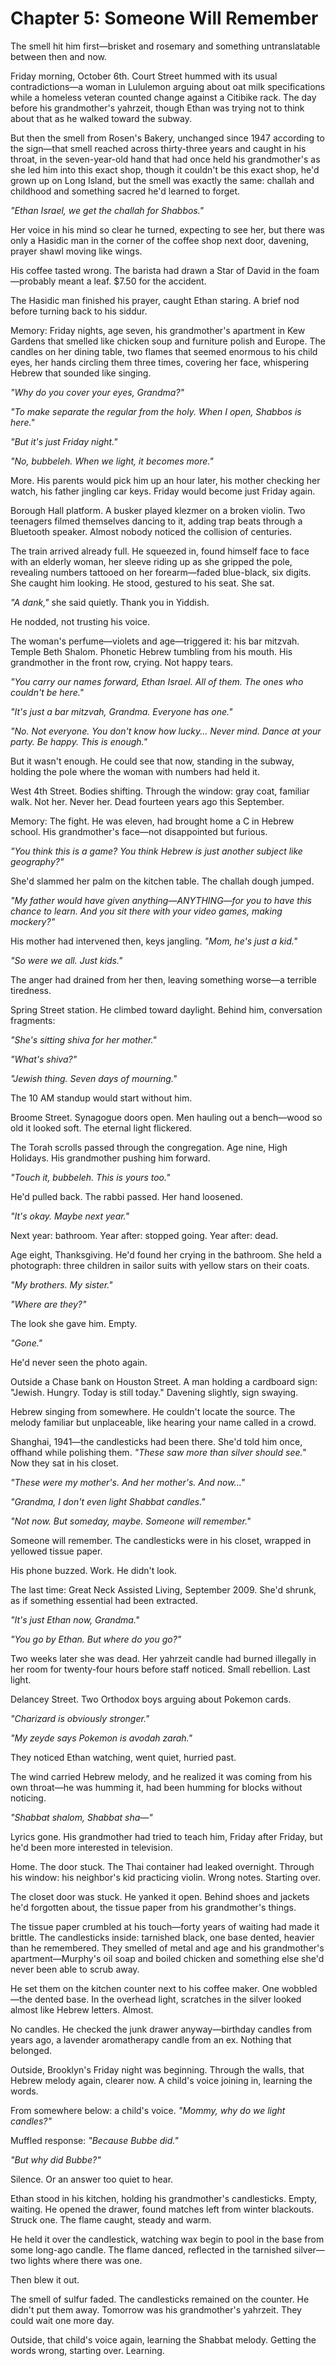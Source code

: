 # Chapter 5: Someone Will Remember

The smell hit him first—brisket and rosemary and something untranslatable between then and now.

Friday morning, October 6th. Court Street hummed with its usual contradictions—a woman in Lululemon arguing about oat milk specifications while a homeless veteran counted change against a Citibike rack. The day before his grandmother's yahrzeit, though Ethan was trying not to think about that as he walked toward the subway.

But then the smell from Rosen's Bakery, unchanged since 1947 according to the sign—that smell reached across thirty-three years and caught in his throat, in the seven-year-old hand that had once held his grandmother's as she led him into this exact shop, though it couldn't be this exact shop, he'd grown up on Long Island, but the smell was exactly the same: challah and childhood and something sacred he'd learned to forget.

*"Ethan Israel, we get the challah for Shabbos."*

Her voice in his mind so clear he turned, expecting to see her, but there was only a Hasidic man in the corner of the coffee shop next door, davening, prayer shawl moving like wings.

His coffee tasted wrong. The barista had drawn a Star of David in the foam—probably meant a leaf. $7.50 for the accident.

The Hasidic man finished his prayer, caught Ethan staring. A brief nod before turning back to his siddur.

Memory: Friday nights, age seven, his grandmother's apartment in Kew Gardens that smelled like chicken soup and furniture polish and Europe. The candles on her dining table, two flames that seemed enormous to his child eyes, her hands circling them three times, covering her face, whispering Hebrew that sounded like singing.

*"Why do you cover your eyes, Grandma?"*

*"To make separate the regular from the holy. When I open, Shabbos is here."*

*"But it's just Friday night."*

*"No, bubbeleh. When we light, it becomes more."*

More. His parents would pick him up an hour later, his mother checking her watch, his father jingling car keys. Friday would become just Friday again.

Borough Hall platform. A busker played klezmer on a broken violin. Two teenagers filmed themselves dancing to it, adding trap beats through a Bluetooth speaker. Almost nobody noticed the collision of centuries. 

The train arrived already full. He squeezed in, found himself face to face with an elderly woman, her sleeve riding up as she gripped the pole, revealing numbers tattooed on her forearm—faded blue-black, six digits. She caught him looking. He stood, gestured to his seat. She sat.

*"A dank,"* she said quietly. Thank you in Yiddish.

He nodded, not trusting his voice.

The woman's perfume—violets and age—triggered it: his bar mitzvah. Temple Beth Shalom. Phonetic Hebrew tumbling from his mouth. His grandmother in the front row, crying. Not happy tears.

*"You carry our names forward, Ethan Israel. All of them. The ones who couldn't be here."*

*"It's just a bar mitzvah, Grandma. Everyone has one."*

*"No. Not everyone. You don't know how lucky... Never mind. Dance at your party. Be happy. This is enough."*

But it wasn't enough. He could see that now, standing in the subway, holding the pole where the woman with numbers had held it.

West 4th Street. Bodies shifting. Through the window: gray coat, familiar walk. Not her. Never her. Dead fourteen years ago this September.

Memory: The fight. He was eleven, had brought home a C in Hebrew school. His grandmother's face—not disappointed but furious.

*"You think this is a game? You think Hebrew is just another subject like geography?"*

She'd slammed her palm on the kitchen table. The challah dough jumped.

*"My father would have given anything—ANYTHING—for you to have this chance to learn. And you sit there with your video games, making mockery?"*

His mother had intervened then, keys jangling. *"Mom, he's just a kid."*

*"So were we all. Just kids."*

The anger had drained from her then, leaving something worse—a terrible tiredness.

Spring Street station. He climbed toward daylight. Behind him, conversation fragments:

*"She's sitting shiva for her mother."*

*"What's shiva?"*

*"Jewish thing. Seven days of mourning."*

The 10 AM standup would start without him.

Broome Street. Synagogue doors open. Men hauling out a bench—wood so old it looked soft. The eternal light flickered.

The Torah scrolls passed through the congregation. Age nine, High Holidays. His grandmother pushing him forward.

*"Touch it, bubbeleh. This is yours too."*

He'd pulled back. The rabbi passed. Her hand loosened.

*"It's okay. Maybe next year."*

Next year: bathroom. Year after: stopped going. Year after: dead.

Age eight, Thanksgiving. He'd found her crying in the bathroom. She held a photograph: three children in sailor suits with yellow stars on their coats.

*"My brothers. My sister."*

*"Where are they?"*

The look she gave him. Empty.

*"Gone."*

He'd never seen the photo again.

Outside a Chase bank on Houston Street. A man holding a cardboard sign: "Jewish. Hungry. Today is still today." Davening slightly, sign swaying.

Hebrew singing from somewhere. He couldn't locate the source. The melody familiar but unplaceable, like hearing your name called in a crowd.

Shanghai, 1941—the candlesticks had been there. She'd told him once, offhand while polishing them. *"These saw more than silver should see."* Now they sat in his closet.

*"These were my mother's. And her mother's. And now..."*

*"Grandma, I don't even light Shabbat candles."*

*"Not now. But someday, maybe. Someone will remember."*

Someone will remember. The candlesticks were in his closet, wrapped in yellowed tissue paper.

His phone buzzed. Work. He didn't look.

The last time: Great Neck Assisted Living, September 2009. She'd shrunk, as if something essential had been extracted.

*"It's just Ethan now, Grandma."*

*"You go by Ethan. But where do you go?"*

Two weeks later she was dead. Her yahrzeit candle had burned illegally in her room for twenty-four hours before staff noticed. Small rebellion. Last light.

Delancey Street. Two Orthodox boys arguing about Pokemon cards.

*"Charizard is obviously stronger."*

*"My zeyde says Pokemon is avodah zarah."*

They noticed Ethan watching, went quiet, hurried past.

The wind carried Hebrew melody, and he realized it was coming from his own throat—he was humming it, had been humming for blocks without noticing.

*"Shabbat shalom, Shabbat sha—"*

Lyrics gone. His grandmother had tried to teach him, Friday after Friday, but he'd been more interested in television.

Home. The door stuck. The Thai container had leaked overnight. Through his window: his neighbor's kid practicing violin. Wrong notes. Starting over.

The closet door was stuck. He yanked it open. Behind shoes and jackets he'd forgotten about, the tissue paper from his grandmother's things.

The tissue paper crumbled at his touch—forty years of waiting had made it brittle. The candlesticks inside: tarnished black, one base dented, heavier than he remembered. They smelled of metal and age and his grandmother's apartment—Murphy's oil soap and boiled chicken and something else she'd never been able to scrub away.

He set them on the kitchen counter next to his coffee maker. One wobbled—the dented base. In the overhead light, scratches in the silver looked almost like Hebrew letters. Almost.

No candles. He checked the junk drawer anyway—birthday candles from years ago, a lavender aromatherapy candle from an ex. Nothing that belonged.

Outside, Brooklyn's Friday night was beginning. Through the walls, that Hebrew melody again, clearer now. A child's voice joining in, learning the words.

From somewhere below: a child's voice. *"Mommy, why do we light candles?"*

Muffled response: *"Because Bubbe did."*

*"But why did Bubbe?"*

Silence. Or an answer too quiet to hear.

Ethan stood in his kitchen, holding his grandmother's candlesticks. Empty, waiting. He opened the drawer, found matches left from winter blackouts. Struck one. The flame caught, steady and warm.

He held it over the candlestick, watching wax begin to pool in the base from some long-ago candle. The flame danced, reflected in the tarnished silver—two lights where there was one.

Then blew it out.

The smell of sulfur faded. The candlesticks remained on the counter. He didn't put them away. Tomorrow was his grandmother's yahrzeit. They could wait one more day.

Outside, that child's voice again, learning the Shabbat melody. Getting the words wrong, starting over. Learning.
